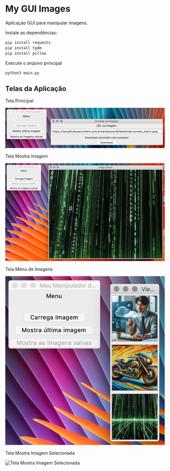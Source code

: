 # My GUI Images

Aplicação GUI para manipular imagens.

Instale as dependências:

```bash
pip install requests
pip install tqdm
pip install pillow
```

Execute o arquivo principal

```bash
python3 main.py
```

## Telas da Aplicação

Tela Principal

![Tela Principal](https://github.com/armandossrecife/my_gui_images/blob/main/docs/T1-Download-Imagem.png "Faz download de imagem")

Tela Mostra Imagem

![Tela Mostra Imagem](https://github.com/armandossrecife/my_gui_images/blob/main/docs/T2-Mostra-Imagem.png "Mostra Imagem")

Tela Menu de Imagens 

![Tela Mostra Botões de Imagens](https://github.com/armandossrecife/my_gui_images/blob/main/docs/T3-Menu-Mostra-Imagens.png "Botões de Imagens")

Tela Mostra Imagem Selecionada

![Tela Mostra Imagem Selecionada](https://github.com/armandossrecife/my_gui_images/blob/main/docs/T4-Tela-Imagem-Selecionada.png "Imagem Selecionada")




